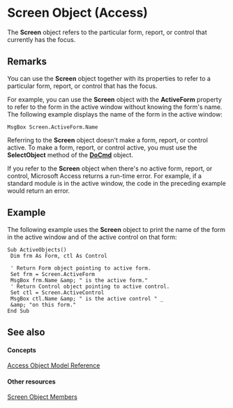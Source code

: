 
# Screen Object (Access)

The  **Screen** object refers to the particular form, report, or control that currently has the focus.


## Remarks

You can use the  **Screen** object together with its properties to refer to a particular form, report, or control that has the focus.

For example, you can use the  **Screen** object with the **ActiveForm** property to refer to the form in the active window without knowing the form's name. The following example displays the name of the form in the active window:




```
MsgBox Screen.ActiveForm.Name
```

Referring to the  **Screen** object doesn't make a form, report, or control active. To make a form, report, or control active, you must use the **SelectObject** method of the **[DoCmd](3ce44cca-9979-0a1e-9787-079a52ce528f.md)** object.

If you refer to the  **Screen** object when there's no active form, report, or control, Microsoft Access returns a run-time error. For example, if a standard module is in the active window, the code in the preceding example would return an error.


## Example

The following example uses the  **Screen** object to print the name of the form in the active window and of the active control on that form:


```
Sub ActiveObjects() 
 Dim frm As Form, ctl As Control 
 
 ' Return Form object pointing to active form. 
 Set frm = Screen.ActiveForm 
 MsgBox frm.Name &amp; " is the active form." 
 ' Return Control object pointing to active control. 
 Set ctl = Screen.ActiveControl 
 MsgBox ctl.Name &amp; " is the active control " _ 
 &amp; "on this form." 
End Sub 

```


## See also


#### Concepts


[Access Object Model Reference](2de134a4-6c5c-d2a3-8377-f4dd973ba650.md)
#### Other resources


[Screen Object Members](82c9e4cb-95a9-6842-2629-bcd71c81838f.md)
